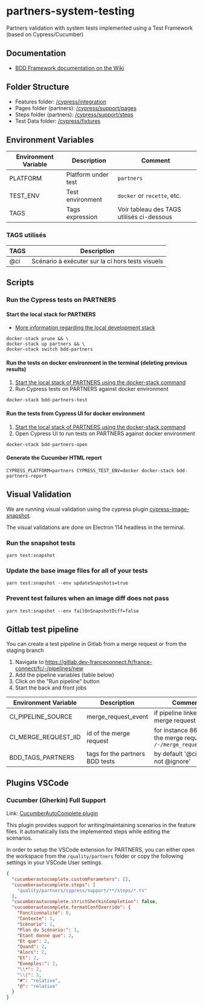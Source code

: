# partners-system-testing

Partners validation with system tests implemented using a Test Framework (based on Cypress/Cucumber)

## Documentation

- [BDD Framework documentation on the Wiki](https://gitlab.dev-franceconnect.fr/france-connect/documentation/-/wikis/Produits/Tests/Framework-BDD/Introduction)

## Folder Structure

- Features folder: [/cypress/integration](./cypress/integration)
- Pages folder (partners): [/cypress/support/pages](./cypress/support/pages)
- Steps folder (partners): [/cypress/support/steps](./cypress/support/steps)
- Test Data folder: [/cypress/fixtures](./cypress/fixtures)

## Environment Variables

| Environment Variable | Description         | Comment                                   |
| -------------------- | ------------------- | ----------------------------------------- |
| PLATFORM             | Platform under test | `partners`                                |
| TEST_ENV             | Test environment    | `docker` or `recette`, etc.               |
| TAGS                 | Tags expression     | Voir tableau des TAGS utilisés ci-dessous |

### TAGS utilisés

| TAGS | Description                                      |
| ---- | ------------------------------------------------ |
| @ci  | Scénario à exécuter sur la ci hors tests visuels |

## Scripts

### Run the Cypress tests on PARTNERS

#### Start the local stack for PARTNERS

- [More information regarding the local development stack](../../docker/_doc/README.md)

```shell
docker-stack prune && \
docker-stack up partners && \
docker-stack switch bdd-partners
```

#### Run the tests on docker environment in the terminal (deleting previous results)

1. [Start the local stack of PARTNERS using the docker-stack command](#start-the-local-stack-for-partners)
1. Run Cypress tests on PARTNERS against docker environment

```shell
docker-stack bdd-partners-test
```

#### Run the tests from Cypress UI for docker environment

1. [Start the local stack of PARTNERS using the docker-stack command](#start-the-local-stack-for-partners)
1. Open Cypress UI to run tests on PARTNERS against docker environment

```shell
docker-stack bdd-partners-open
```

#### Generate the Cucumber HTML report

```shell
CYPRESS_PLATFORM=partners CYPRESS_TEST_ENV=docker docker-stack bdd-partners-report
```

## Visual Validation

We are running visual validation using the cypress plugin [cypress-image-snapshot](https://github.com/simonsmith/cypress-image-snapshot).

The visual validations are done on Electron 114 headless in the terminal.

### Run the snapshot tests

```shell
yarn test:snapshot
```

### Update the base image files for all of your tests

```shell
yarn test:snapshot --env updateSnapshots=true
```

### Prevent test failures when an image diff does not pass

```shell
yarn test:snapshot --env failOnSnapshotDiff=false
```


## Gitlab test pipeline

You can create a test pipeline in Gitlab from a merge request or from the staging branch

1. Navigate to https://gitlab.dev-franceconnect.fr/france-connect/fc/-/pipelines/new
2. Add the pipeline variables (table below)
3. Click on the "Run pipeline" button
4. Start the back and front jobs

| Environment Variable | Description                           | Comment                                                        |
| -------------------- | ------------------------------------- | -------------------------------------------------------------- |
| CI_PIPELINE_SOURCE   | merge_request_event                   | if pipeline linked to a merge request                          |
| CI_MERGE_REQUEST_IID | id of the merge request               | for instance 860 for the merge request `/-/merge_requests/860` |
| BDD_TAGS_PARTNERS    | tags for the partners BDD tests       | by default '@ci and not @ignore'                               |

## Plugins VSCode

### Cucumber (Gherkin) Full Support

Link: [CucumberAutoComplete plugin](https://marketplace.visualstudio.com/items?itemName=alexkrechik.cucumberautocomplete)

This plugin provides support for writing/maintaining scenarios in the feature files.
It automatically lists the implemented steps while editing the scenarios.

In order to setup the VSCode extension for PARTNERS, you can either open the workspace from the `/quality/partners` folder or copy the following settings in your VSCode User settings.

```json
{
  "cucumberautocomplete.customParameters": [],
  "cucumberautocomplete.steps": [
    "quality/partners/cypress/support/**/steps/*.ts"
  ],
  "cucumberautocomplete.strictGherkinCompletion": false,
  "cucumberautocomplete.formatConfOverride": {
    "Fonctionnalité": 0,
    "Contexte": 1,
    "Scénario": 1,
    "Plan du Scénario:": 1,
    "Etant donné que": 2,
    "Et que": 2,
    "Quand": 2,
    "Alors": 2,
    "Et": 2,
    "Exemples:": 2,
    "\\*": 2,
    "\\|": 3,
    "#": "relative",
    "@": "relative"
  }
}
```
